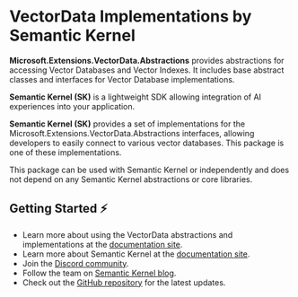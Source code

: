 # VectorData Implementations by Semantic Kernel

**Microsoft.Extensions.VectorData.Abstractions** provides abstractions for
accessing Vector Databases and Vector Indexes. It includes base abstract classes
and interfaces for Vector Database implementations.

**Semantic Kernel (SK)** is a lightweight SDK allowing integration of AI experiences
into your application.

**Semantic Kernel (SK)** provides a set of implementations for the
Microsoft.Extensions.VectorData.Abstractions interfaces, allowing developers
to easily connect to various vector databases. This package is one of these
implementations.

This package can be used with Semantic Kernel or independently and
does not depend on any Semantic Kernel abstractions or core libraries.

## Getting Started ⚡

- Learn more about using the VectorData abstractions and implementations at the [documentation site](https://learn.microsoft.com/semantic-kernel/concepts/vector-store-connectors).
- Learn more about Semantic Kernel at the [documentation site](https://aka.ms/SK-Docs).
- Join the [Discord community](https://aka.ms/SKDiscord).
- Follow the team on [Semantic Kernel blog](https://aka.ms/sk/blog).
- Check out the [GitHub repository](https://github.com/microsoft/semantic-kernel) for the latest updates.
